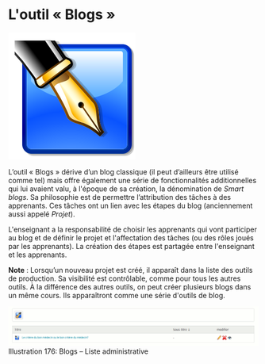 # L'outil « Blogs »

![](../../.gitbook/assets/image308%20%281%29.svg)

L’outil « Blogs » dérive d’un blog classique \(il peut d’ailleurs être utilisé comme tel\) mais offre également une série de fonctionnalités additionnelles qui lui avaient valu, à l'époque de sa création, la dénomination de _Smart blogs_. Sa philosophie est de permettre l’attribution des tâches à des apprenants. Ces tâches ont un lien avec les étapes du blog \(anciennement aussi appelé _Projet_\).

L'enseignant a la responsabilité de choisir les apprenants qui vont participer au blog et de définir le projet et l'affectation des tâches \(ou des rôles joués par les apprenants\). La création des étapes est partagée entre l'enseignant et les apprenants.

**Note** : Lorsqu’un nouveau projet est créé, il apparaît dans la liste des outils de production. Sa visibilité est contrôlable, comme pour tous les autres outils. À la différence des autres outils, on peut créer plusieurs blogs dans un même cours. Ils apparaîtront comme une série d'outils de blog.

![](../../.gitbook/assets/image254%20%281%29.png)Illustration 176: Blogs – Liste administrative

